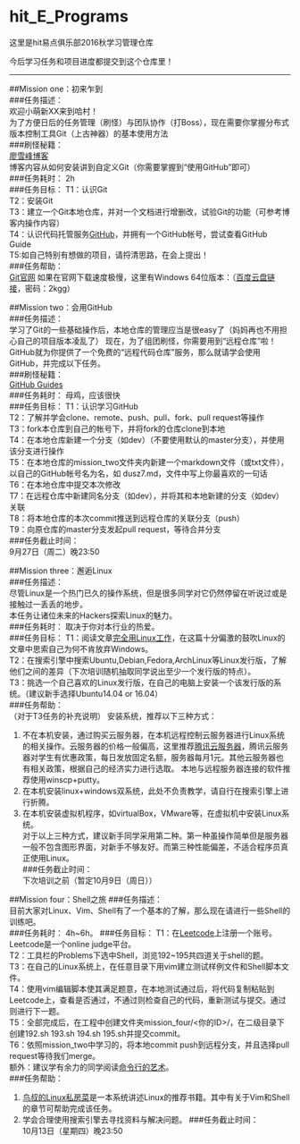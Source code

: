 # hit_E_Programs
这里是hit易点俱乐部2016秋学习管理仓库

今后学习任务和项目进度都提交到这个仓库里！  

---

##Mission one：初来乍到  
###任务描述：  
欢迎小萌新XX来到哈村！    
为了方便日后的任务管理（刷怪）与团队协作（打Boss），现在需要你掌握分布式版本控制工具Git（上古神器）的基本使用方法  
###刷怪秘籍：  
[廖雪峰博客](http://www.liaoxuefeng.com/wiki/0013739516305929606dd18361248578c67b8067c8c017b000)  
博客内容从如何安装讲到自定义Git（你需要掌握到“使用GitHub”即可）  
###任务耗时：
2h  
###任务目标：
T1：认识Git  
T2：安装Git  
T3：建立一个Git本地仓库，并对一个文档进行增删改，试验Git的功能（可参考博客内操作内容）  
T4：认识代码托管服务[GitHub](https://github.com/)，并拥有一个GitHub帐号，尝试查看GitHub Guide  
T5:如自己特别有想做的项目，请捋清思路，在会上提出！       
###任务帮助：  
[Git官网](https://git-scm.com)
如果在官网下载速度极慢，这里有Windows 64位版本：（[百度云盘链接](http://pan.baidu.com/s/1dES2XtZ)，密码：2kgg）  

##Mission two：会用GitHub  
###任务描述：  
学习了Git的一些基础操作后，本地仓库的管理应当是很easy了（妈妈再也不用担心自己的项目版本凌乱了） 
现在，为了组团刷怪，你需要用到“远程仓库”啦！  
GitHub就为你提供了一个免费的“远程代码仓库”服务，那么就请学会使用GitHub，并完成以下任务。  
###刷怪秘籍：  
[GitHub Guides](https://guides.github.com/)  
###任务耗时：
母鸡，应该很快  
###任务目标：
T1：认识学习GitHub  
T2：了解并学会clone、remote、push、pull、fork、pull request等操作    
T3：fork本仓库到自己的帐号下，并将fork的仓库clone到本地  
T4：在本地仓库新建一个分支（如dev）（不要使用默认的master分支），并使用该分支进行操作  
T5：在本地仓库的mission_two文件夹内新建一个markdown文件（或txt文件），以自己的GitHub帐号名为名，如 dusz7.md，文件中写上你最喜欢的一句话       
T6：在本地仓库中提交本次修改  
T7：在远程仓库中新建同名分支（如dev），并将其和本地新建的分支（如dev）关联  
T8：将本地仓库的本次commit推送到远程仓库的关联分支（push）  
T9：向原仓库的master分支发起pull request，等待合并分支  
###任务截止时间：  
9月27日（周二）晚23:50

##Mission three：邂逅Linux  
###任务描述：    
尽管Linux是一个热门已久的操作系统，但是很多同学对它仍然停留在听说过或是接触过一丢丢的地步。        
本任务让诸位未来的Hackers探索Linux的魅力。     
###任务耗时： 
取决于你对本行业的热爱。     
###任务目标： 
T1：阅读文章[完全用Linux工作](http://www.cnblogs.com/skyseraph/archive/2010/10/30/1865280.html)，在这篇十分偏激的鼓吹Linux的文章中思索自己为何不肯放弃Windows。    
T2：在搜索引擎中搜索Ubuntu,Debian,Fedora,ArchLinux等Linux发行版，了解他们之间的差异（下次培训随机抽取同学说出至少一个发行版的特点）。    
T3：挑选一个自己喜欢的Linux发行版，在自己的电脑上安装一个该发行版的系统。（建议新手选择Ubuntu14.04 or 16.04）      
###任务帮助：  
（对于T3任务的补充说明） 
安装系统，推荐以下三种方式：    
1. 不在本机安装，通过购买云服务器，在本机远程控制云服务器进行Linux系统的相关操作。云服务器的价格一般偏高，这里推荐[腾讯云服务器](https://www.qcloud.com/act/campus)，腾讯云服务器对学生有优惠政策，每日发放固定名额，服务器每月1元。其他云服务器也有相关政策，根据自己的经济实力进行选取。   本地与远程服务器连接的软件推荐使用winscp+putty。   
2. 在本机安装linux+windows双系统，此处不负责教学，请自行在搜索引擎上进行折腾。    
3. 在本机安装虚拟机程序，如virtualBox，VMware等，在虚拟机中安装Linux系统。    
对于以上三种方式，建议新手同学采用第二种。第一种虽操作简单但是服务器一般不包含图形界面，对新手不够友好。而第三种性能偏差，不适合程序员真正使用Linux。    
###任务截止时间：  
下次培训之前（暂定10月9日（周日））


##Mission four：Shell之旅 
###任务描述：    
目前大家对Linux、Vim、Shell有了一个基本的了解，那么现在请进行一些Shell的训练吧。    
###任务耗时： 
4h~6h。
###任务目标： 
T1：在[Leetcode](https://leetcode.com)上注册一个账号。Leetcode是一个online judge平台。   
T2：工具栏的Problems下选中Shell，浏览192~195共四道关于shell的题。    
T3：在自己的Linux系统上，在任意目录下用vim建立测试样例文件和Shell脚本文件。    
T4：使用vim编辑脚本使其满足题意，在本地测试通过后，将代码复制粘贴到Leetcode上，查看是否通过，不通过则检查自己的代码，重新测试与提交。通过则进行下一题。    
T5：全部完成后，在工程中创建文件夹mission_four/<你的ID>/，在二级目录下创建192.sh 193.sh 194.sh 195.sh并提交commit。    
T6：依照mission_two中学习的，将本地commit push到远程分支，并且选择pull request等待我们merge。    
额外：建议学有余力的同学阅读[命令行的艺术](https://github.com/jlevy/the-art-of-command-line/blob/master/README-zh.md)。    
###任务帮助：  
1. [鸟叔的Linux私房菜](http://linux.vbird.org/)是一本系统讲述Linux的推荐书籍。其中有关于Vim和Shell的章节可帮助完成该任务。   
2. 学会合理使用搜索引擎去寻找资料与解决问题。
###任务截止时间：  
10月13日（星期四）晚23:50
